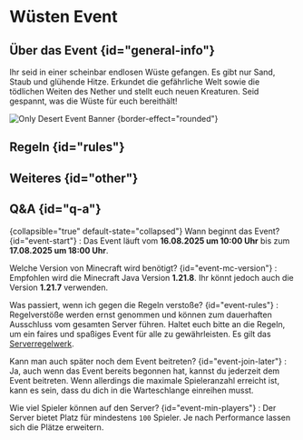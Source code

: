 <primary-label ref="event-running"/>
<secondary-label ref="desert-event-mc-version"/>
<secondary-label ref="desert-event-date"/>

# Wüsten Event

## Über das Event {id="general-info"}

Ihr seid in einer scheinbar endlosen Wüste gefangen.
Es gibt nur Sand, Staub und glühende Hitze.
Erkundet die gefährliche Welt sowie die tödlichen Weiten des Nether und stellt euch neuen Kreaturen.
Seid gespannt, was die Wüste für euch bereithält!

![Only Desert Event Banner](only-desert-thumbnail.png) {border-effect="rounded"}

## Regeln {id="rules"}

<include from="util.md" element-id="no-rules-changed" />

## Weiteres {id="other"}

<include from="util.md" element-id="event-features" />

## Q&A {id="q-a"}

{collapsible="true" default-state="collapsed"}
Wann beginnt das Event? {id="event-start"}
: Das Event läuft vom **16.08.2025 um 10:00 Uhr** bis zum **17.08.2025 um 18:00 Uhr**.

Welche Version von Minecraft wird benötigt? {id="event-mc-version"}
: Empfohlen wird die Minecraft Java Version **1.21.8**.
Ihr könnt jedoch auch die Version **1.21.7** verwenden.

Was passiert, wenn ich gegen die Regeln verstoße? {id="event-rules"}
: Regelverstöße werden ernst genommen und können zum dauerhaften Ausschluss vom gesamten Server führen. Haltet euch
bitte an die Regeln, um ein faires und spaßiges Event für alle zu gewährleisten. Es gilt das [Serverregelwerk](rules.md).

Kann man auch später noch dem Event beitreten? {id="event-join-later"}
: Ja, auch wenn das Event bereits begonnen hat, kannst du jederzeit dem Event beitreten. Wenn allerdings die maximale
Spieleranzahl erreicht ist, kann es sein, dass du dich in die Warteschlange einreihen musst.

Wie viel Spieler können auf den Server? {id="event-min-players"}
: Der Server bietet Platz für mindestens `100` Spieler.
Je nach Performance lassen sich die Plätze erweitern.